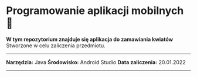# Programowanie aplikacji mobilnych :iphone:
__W tym repozytorium znajduje się aplikacja do zamawiania kwiatów__  
Stworzone w celu zaliczenia przedmiotu.  
***  
__Narzędzia:__ Java
__Środowisko:__ Android Studio
__Data zaliczenia:__ 20.01.2022  
***
